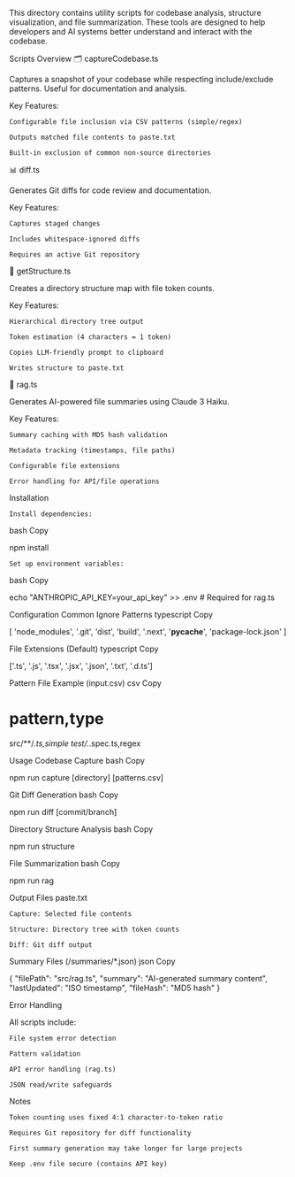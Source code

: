 This directory contains utility scripts for codebase analysis, structure visualization, and file summarization. These tools are designed to help developers and AI systems better understand and interact with the codebase.

Scripts Overview
🗂️ captureCodebase.ts

Captures a snapshot of your codebase while respecting include/exclude patterns. Useful for documentation and analysis.

Key Features:

    Configurable file inclusion via CSV patterns (simple/regex)

    Outputs matched file contents to paste.txt

    Built-in exclusion of common non-source directories

📊 diff.ts

Generates Git diffs for code review and documentation.

Key Features:

    Captures staged changes

    Includes whitespace-ignored diffs

    Requires an active Git repository

🌳 getStructure.ts

Creates a directory structure map with file token counts.

Key Features:

    Hierarchical directory tree output

    Token estimation (4 characters = 1 token)

    Copies LLM-friendly prompt to clipboard

    Writes structure to paste.txt

📝 rag.ts

Generates AI-powered file summaries using Claude 3 Haiku.

Key Features:

    Summary caching with MD5 hash validation

    Metadata tracking (timestamps, file paths)

    Configurable file extensions

    Error handling for API/file operations

Installation

    Install dependencies:

bash
Copy

npm install

    Set up environment variables:

bash
Copy

echo "ANTHROPIC_API_KEY=your_api_key" >> .env  # Required for rag.ts

Configuration
Common Ignore Patterns
typescript
Copy

[
  'node_modules', '.git', 'dist', 'build',
  '.next', '__pycache__', 'package-lock.json'
]

File Extensions (Default)
typescript
Copy

['.ts', '.js', '.tsx', '.jsx', '.json', '.txt', '.d.ts']

Pattern File Example (input.csv)
csv
Copy

# pattern,type
src/**/*.ts,simple
test/.*\.spec\.ts,regex

Usage
Codebase Capture
bash
Copy

npm run capture [directory] [patterns.csv]

Git Diff Generation
bash
Copy

npm run diff [commit/branch]

Directory Structure Analysis
bash
Copy

npm run structure

File Summarization
bash
Copy

npm run rag

Output Files
paste.txt

    Capture: Selected file contents

    Structure: Directory tree with token counts

    Diff: Git diff output

Summary Files (/summaries/*.json)
json
Copy

{
  "filePath": "src/rag.ts",
  "summary": "AI-generated summary content",
  "lastUpdated": "ISO timestamp",
  "fileHash": "MD5 hash"
}

Error Handling

All scripts include:

    File system error detection

    Pattern validation

    API error handling (rag.ts)

    JSON read/write safeguards

Notes

    Token counting uses fixed 4:1 character-to-token ratio

    Requires Git repository for diff functionality

    First summary generation may take longer for large projects

    Keep .env file secure (contains API key)